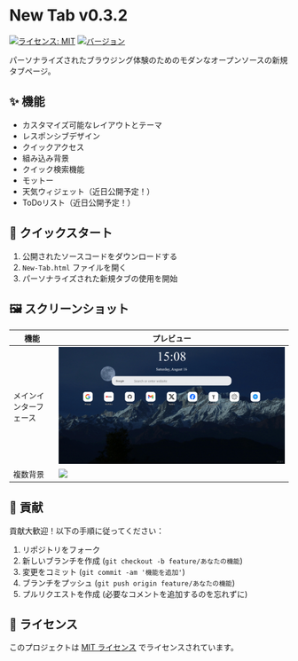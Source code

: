 # New Tab v0.3.2
[![ライセンス: MIT](https://img.shields.io/badge/License-MIT-yellow.svg)](../LICENSE)
[![バージョン](https://img.shields.io/badge/version-0.3.2-blue)]()

パーソナライズされたブラウジング体験のためのモダンなオープンソースの新規タブページ。

## ✨ 機能
- カスタマイズ可能なレイアウトとテーマ
- レスポンシブデザイン
- クイックアクセス
- 組み込み背景
- クイック検索機能
- モットー
- 天気ウィジェット（近日公開予定！）
- ToDoリスト（近日公開予定！）

## 🚀 クイックスタート
1. 公開されたソースコードをダウンロードする
2. `New-Tab.html` ファイルを開く
3. パーソナライズされた新規タブの使用を開始

## 🖼️ スクリーンショット
| 機能 | プレビュー |
|------|------|
| メインインターフェース | ![](../images/Screenshots/New%20Tab_1.png) |
| 複数背景 | ![](../images/Screenshots/New%20Tab_2.png) |

## 👥 貢献
貢献大歓迎！以下の手順に従ってください：
1. リポジトリをフォーク
2. 新しいブランチを作成 (`git checkout -b feature/あなたの機能`)
3. 変更をコミット (`git commit -am '機能を追加'`)
4. ブランチをプッシュ (`git push origin feature/あなたの機能`)
5. プルリクエストを作成
(必要なコメントを追加するのを忘れずに)

## 📄 ライセンス
このプロジェクトは [MIT ライセンス](../LICENSE) でライセンスされています。
